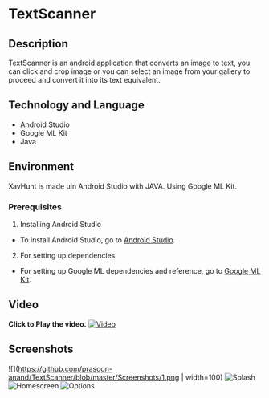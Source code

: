 # TextScanner

## Description
TextScanner is an android application that converts an image to text, you can click and crop image or you can select an image from your gallery to proceed and convert it into its text equivalent. 

## Technology and Language
- Android Studio
- Google ML Kit
- Java

## Environment
XavHunt is made uin Android Studio with JAVA. Using Google ML Kit.

### Prerequisites
1. Installing Android Studio
- To install Android Studio, go to [Android Studio](https://developer.android.com/studio).
2. For setting up dependencies 
- For setting up Google ML dependencies and reference, go to [Google ML Kit](https://developers.google.com/ml-kit).

## Video
**Click to Play the video.**
[![Video](https://github.com/prasoon-anand/TextScanner/blob/master/Screenshots/thumb.png)](https://youtu.be/0b3VgyS-gSo)

## Screenshots
![](https://github.com/prasoon-anand/TextScanner/blob/master/Screenshots/1.png | width=100)
![Splash](https://github.com/prasoon-anand/TextScanner/blob/master/Screenshots/2.jpg)
![Homescreen](https://github.com/prasoon-anand/TextScanner/blob/master/Screenshots/3.jpg)
![Options](https://github.com/prasoon-anand/TextScanner/blob/master/Screenshots/4.jpg)
